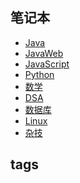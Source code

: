 <h2>笔记本</h2>

- [Java](/Java/)
- [JavaWeb](/JavaWeb/)
- [JavaScript](/JavaScript/)
- [Python](/Python/)
- [数学](/数学/)
- [DSA](/DSA/)
- [数据库](/数据库/)
- [Linux](/Linux/)
- [杂技](/杂技/)

<h2>tags</h2>
